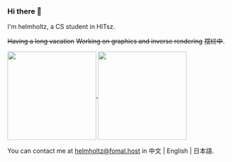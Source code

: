 ### Hi there 👋

I'm helmholtz, a CS student in HITsz.

~~Having a long vacation~~ ~~Working on graphics and inverse rendering~~ ~~摆烂中~~.

<a href="https://github.com/anuraghazra/github-readme-stats">
  <img height=200 align="center" src="https://github-readme-stats.vercel.app/api?username=lcp29" />
</a>
<a href="https://github.com/anuraghazra/convoychat">
  <img height=200 align="center" src="https://github-readme-stats.vercel.app/api/top-langs?username=lcp29&layout=compact&langs_count=8&card_width=320" />
</a>

You can contact me at <a href="helmholtz@fomal.host">helmholtz@fomal.host</a> in 中文 | English | 日本語.

<!--
**lcp29/lcp29** is a ✨ _special_ ✨ repository because its `README.md` (this file) appears on your GitHub profile.

Here are some ideas to get you started:

- 🔭 I’m currently working on ...
- 🌱 I’m currently learning ...
- 👯 I’m looking to collaborate on ...
- 🤔 I’m looking for help with ...
- 💬 Ask me about ...
- 📫 How to reach me: ...
- 😄 Pronouns: ...
- ⚡ Fun fact: ...
-->
